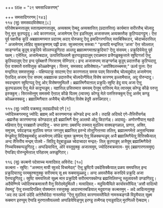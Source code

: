+++
title = "२९ चमसाधिकरणम्"

+++
समसादिगरणम् [१४३]  
११४ (सू) समसवदविसेषात् [८]  
परिसेषक्रमत्तालुम् स्ताऩप्रमाणत्तालुम्, अव्यक्तम् ऎऩ्बदु अव्यक्तत्तिऩ् (प्रदाऩत्तिऩ्) कार्यमाऩ सरीरत्तैच् चॊल्वदु ऎऩ्ऱु मुऩ् कूऱप्पट्टदु। अदे कारणत्ताल्, अजामेगाम् ऎऩ्ऱ इडत्तिलुम् अजासप्तम् अव्यक्तत्तैक् कुऱिप्पदागट्टुम्। ऎऩ्ऱ पूर्व पक्षत्तैक् कूऱि अब्रह्मात्मगमाऩ प्रदाऩम् अदऩ् पॊरुळऩ्ऱु ऎऩ्ऱु इव्वदिगरणत्तिल् स्ताबिक्किऱार्, च्वेदाच्वदरत्तिल् " अजामेगाम् लोहिद सुक्लक्रुष्णाम् पह्वी प्रजा: स्रुजमाऩाम् सरूबा:" "इत्यादि मन्द्रत्तिल् 'अजा' ऎऩ्ऱ सॊल्लाल् साङ्ग्यर्गळ् कूऱुम् प्रक्रुदिये सॊल्लप्पडुगिऱदा अल्लदु ब्रह्मात्मगमाऩप्रक्रुदिया? ऎऩ्ऱु संसयम्। प्रक्रुदियेयॆऩ्ऱु पूर्व पक्षम्। एऩॆऩिल्, अजामॆऩ्बदाल्, उत्पत्तियिल्लामै कूऱप्पडुवदालुम् एराळमाऩ प्रजैगळुक्कुत्ताऩे स्रुष्टिगर्त्ता ऎऩ्ऱु कूऱियदालुम् ऎऩ्ऱ इन्द पूर्वबक्षत्तै निरसऩम् सॆय्गिऱार्। इन्द अजासप्तम् साङ्ग्यर्गळ् कूऱुम् प्रदाऩत्तैक् कुऱिप्पदऩ्ऱु ऎऩ्ऱ वाक्यत्तै वरुवित्तुक् कॊळ्ळवेण्डुम्। पिऩ्ऩर्, समसवद अविसेषात्="अर्वाक्पिलच्चमस;" ऊर्त्व पुत्ऩ: ऎऩ्ऱ मन्द्रत्तिल् समसत्तुक्कु - पक्षिप्पदऱ्कु सादऩम् ऎऩ्ऱ कारणत्ताल् समस पदम् सिरस्सैच् चॊल्वदुबोल् अजामेगाम् ऎऩ्ऱदिल् अजाम् ऎऩ्ऱ सप्तम् अब्रह्मात्क प्रदाऩत्तैच् चॊल्वदॆऩ्गैयिल् विसेष कारणम् इल्लामैयाल्, अदु पॊरुन्दादु। स्वदन्द्रमाग स्रुष्टिप्पदु ऎऩ्ऱु ओर् विसेषणमुमिल्लै। ब्रह्मात्मिगैयाऩाल् प्रक्रुदि-स्रुष्टि हेदु वाय् अजा ऎऩ्ऱु कूऱप्पडलाम् ऎऩ्ऱु मेले काट्टप्पडुम्। यज्ञत्तिल् प्रसित्तमाऩ समसम् ऎऩ्ऩुम् पात्तिरम् मेल् त्वारमुम् कॊण्डु कीऴे परुत्तु इरुक्कुम्। सिरस्सॆऩ्ऩुम् समसमो ऎऩ्ऱाल् कीऴे पिलम् (त्वारम्) कॊण्डु मेले परुत्तिरुक्कुम् ऎऩ्ऱु अर्त्तम् कण्डु कॊळ्ळत्तक्कदु। ब्रह्मात्मिगैयाऩ अजैयैच् चॊल्गैयिल् विसेष हेदुवै अरुळ्गिऱार्।

११५ (सू) ज्योदि पक्रमादु तदाह्यदीयदे एगे [९]  
ज्योदिरूबगरमादु ज्योदि: ब्रह्मम् अदै कारणमागक् कॊण्डदे इन्द अजै। तदाहि अदियदे एगे-तैत्तिरीयर्गळ् -ब्रह्मत्तैक् कारणमागक् कॊण्डदाल् इदै ब्रह्मात्मिगै यॆऩ्ऱु अल्लवो ओदु किऱार्गळ्। अदावदु- अणोरणीयाऩ् महदो महियाऩ् ऎऩ्ऱु परब्रह्मत्तै उप्पादित्तु - सप्त प्राणा: प्रबवन्दि तस्मात् मुदलिय वाक्यङ्गळाल्, प्राणऩ्, अक्ऩि, समुत्रम्, पर्वदङ्गळ् मुदलिय सगल जगत्तुम् ब्रह्मत्तिल् इरुन्दे तोऩ्ऱुगिऩ्ऱऩवा तलिऩ्, ब्रह्मात्मगमॆऩ्ऱे अऩुसन्दिक्क वेण्डुमॆऩ्ऱु विदिक्कुमबोदु अजामेगाम् लोहिद सुक्ल क्रुष्णाम् ऎऩ्ऱु विळक्कप्पडुम् अजै ब्रह्मात्मिगैयॆऩ्ऱु वित्तिक्कैयाल् अन्द तैत्तिरीय मन्द्रम् पोलवे - सिऱिदु वेऱुबाडुळ्ळ च्वेदाच्वदर मन्द्रत्- तिल् कूऱप्पडुम् अजैयुम् ब्रह्मात्मिगैयॆऩ्ऱे निच्चयिक्कप्पडुगिऱदु। अप्पडियायिऩ्, ऒरे वस्तुवुक्कु अजात्वमुम्, ज्योदिरुबक्रमात्व- मुम् (ब्रह्मगारणत्वमुम्) ऎप्पडिप् पॊरुन्दुमॆऩ्ऱाल् परिहारम् अरुळुगिऱार्।

११६ (सू) कल्बनो पदेसाच्च मत्वादिवत् अविरोद: [१०]  
कल्बऩा - स्रुष्टि: "अस्माऩ् मायी स्रुजदे विच्वमेदत्" ऎऩ्ऱु च्रुष्टियै उबदेसिक्कैयाल् प्रळय समयत्तिल् इन्द प्रक्रुदियाऩदु परमबुरुषऩुक्कु सरीरमाय् सू क्ष्य रूबमायुळ्ळदु। अन्द अवस्तैयैक् करुदिये प्रक्रुदि अजा ऎऩप्पडुगिऱदु। स्रुष्टि समयत्तिलो सूक्ष्म माऩ प्रक्रुदियै सरीरमागक्कॊण्ड ब्रह्मत्तिलिरुन्दु स्तूलावस्तै उण्डागिऱदु। अदैयॆण्णिये ज्योदिरुबक्रमात्वत्तै वैत्तु विरोदमेदुमिल्लै। मत्वादिवत् - मदुवित्यैयिले कार्यावस्तैयिल् 'असौ वादित्यो तेवमदु' ऎऩ्ऱु वस्वादिगळिऩ् पोक्यमाऩ रसत्तुक्कु आदारमाऩबडियाल् मदुवागक् कल्बऩमुम् - अदे आदित्यऩुक्कु 'अद तद ऊर्त्व उदेदि अऩेऩैवोदेदा नास्तमेदा "ऎऩ्ऱु मुदलिल् कारणावस्तैयिले नामरूबङ्गळै विट्टमैयाल् सूक्ष्म रूबमाग इरुप्पुम् ऎप्पडि मुरणाऩवैयल्लवो अप्पडियेयिङ्गुम् इरण्डु तऩ्मैगळ् एऱ्पडुवदिल् मुरणिल्लै ऎऩ्बदाम्।

